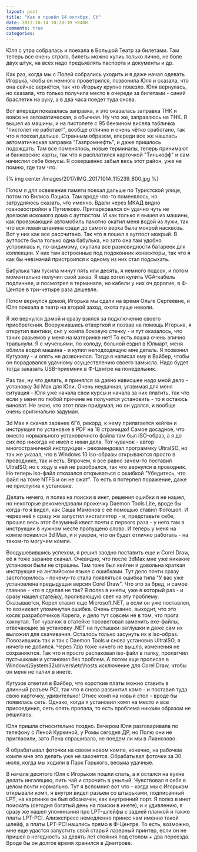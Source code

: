 ```yaml
---
layout: post
title: "Как я провёл 14 октября, Сб"
date: 2017-10-14 10:28:39 +0400
comments: true
categories: 
---
```


Юля с утра собралась и поехала в Большой Театр за билетами. Там теперь все очень строго, билеты можно купиь только лично, не боле двух штук, на всех надо предъявлять паспорта и документы и др.


Как раз, когда мы с Полей собрались уходить и я даже начал одевать Игорька, чтобы он немного проветрился, позвонила Юля и сказала, что она сейчас вернётся, так что Игорьку крупно повезло. Юля вернулась, но сказала, что только получила место в очереди за билетами - синий браслетик на руку, а в два часа поедет туда снова.

Вот впереди показалась заправка, и это оказалась заправка ТНК и вовсе не автоматическая, а обычная. Ну что же, заправлюсь на ТНК. Я вышел из машины, и на пистолете с 95 бензином висела табличка "пистолет не работает", вообще отлично и очень чётко сработано, так что я поехал дальше. Странным образом, впереди все же нашлась автоматическая заправка "Газпромнефть", и даже пришлось подождать. Там все поменялось, новые терминалы, теперь принимают и банковские карты, так что я расплатился карточкой "Тинькофф" и сам начислил себе бонусы. Я совершенно забыл весь этот район, уже не помню, где там что.

{% img center /images/2017/IMG_20171014_115239_800.jpg %}

Потом я для освежения памяти поехал дальше по Туристской улице, потом по Вилиса Лациса. Там вроде что-то поменялось, но затрудняюсь сказать, что именно. Вдали через МКАД видно говновостройки в Путилково. Припарковался оч удачно чуть не доезжая искомого дома с аутпостом. И как только я вышел из машины, как проезжающий автомобиль пачотно окатил меня водой из лужи, так что вся левая штанина сзади до самого верха была мокрой насквозь. Вот у них как все рассчитано. Так что я пошел в аутпост мокрый. В аутпосте была только одна бабулька, но зато она там удобно устроилась и, по-видимому, скупала все разновидности батареек для коллекции. У них там встроенные под подоконник конвекторы, так что я как бы невзначай пристроился к одному из них стал подсыхать.

Бабулька там тусила минут пять или десять, я немного подсох, и потом моментально получил свой заказ. Я еще хотел купить VGA-кабель подлиннее, и посмотрел в терминале, но кабели у них оч дорогие, в Ф-Центре в три-четыре раза дешевле.

Потом вернулся домой, Игорька мы сдали на время Ольге Сергеевне, и Юля поехала в театр на второй заход, охота пуще неволи.

Я же вернулся домой и сразу взялся за подключение своего приобретения. Вооружившись отверткой и позвав на помощь Игорька, я открутил винтики, снл у компа боковую стенку - и тут оказалось, что таких разьемов у меня на материнке нет! То есть лошка очень эпично тральнули. Я с мученьями, по холоду, больной ездил в Юлмарт, меня облила водой машина - и купил неподходящую мне деталь. Я позвонил Кутузову - и опять не дозвонился. Тогда я написал ему в Вайбер, чтобы он порадовался удачному осуществлению своего замысла. Надо будет тогда заказать USB-приемник в Ф-Центре на понедельник.

Раз так, ну что делать, я принялся за давно нависшее надо мной дело - установку Зd Max для Юли. Очень неудачная, уязвимая для меня ситуация - Юля уже начала свои курсы и начала за них платить, так что если у меня по любой причине не получится установить - то я остаюсь виноват. Не знаю, кто этот план придумал, но он удался, и вообще очень оригинально задуман.

3d Max я скачал заранее 6Гб, рекорд, к нему прилагается кейген и инструкция по установке в PDF на 18 страницах! Самое досадное, что вместо нормального установочного файла там был ISO-образ, а я до сих пор никогда не имел с ними дела. Тот чувачок - автор многостраничной инструкции - рекомендовал программку UltraISO, но так же указал, что в Windows 10 iso-образы открываются просто в проводнике, так и есть. Впрочем, я все равно зачем-то поставил UltraISO, но с ходу в ней не разобрался, так что вернулся в проводник. Но теперь iso-файл отказался открываться с ошибкой "Убедитесь, что файл на томе NTFS и он не сжат". То есть я потерпел поражение, даже не приступив к установке.

Делать нечего, я полез на поиски в инет, решения ошибки я не нашел, но некоторые рекомендовали прожечку Daemon Tools Lite, вроде бы когда-то я видел, как Саша Мамонов с её помощью ставил Фотошоп. И через неё я сразу же запустил инсталлятор - и, представьте себе, прошел весь этот безумный квест почти с первого раза - у него там в инструкции в нужном месте пропущено слово. И теперь у меня на компе появился 3d Max, и я уверен, что он будет отлично работать - на таком-то могучем компе.

Воодушевившись успехом, я решил заодно поставить еще и Corel Draw, её я тоже заранее скачал. Очевидно, что после 3dMax мне уже никакие установки были не страшны. Там тоже был кейген и довольна краткая инструкция на английском языке с ошибками. Тут дело почти сразу застопорилось - почему-то стала появляться ошибка типа "У вас уже установлена предыдущая версия Corel Draw". Что это за бред, и самое главное - что я сделал не так? Я полез в инеты, уже в который раз - и сразу нашел [статейку](https://www.google.ru/url?sa=t&rct=j&q=&esrc=s&source=web&cd=1&cad=rja&uact=8&ved=0ahUKEwi91Njk3_DWAhXpDZoKHeKxB2gQFggmMAA&url=http%3A%2F%2Fcodius.ru%2Farticles%2FCorelDRAW_Graphics_Suite_X8_%25D0%259D%25D0%25B5%25D0%25B2%25D0%25BE%25D0%25B7%25D0%25BC%25D0%25BE%25D0%25B6%25D0%25BD%25D0%25BE_%25D1%2583%25D1%2581%25D1%2582%25D0%25B0%25D0%25BD%25D0%25BE%25D0%25B2%25D0%25B8%25D1%2582%25D1%258C_%25D0%25B4%25D0%25B0%25D0%25BD%25D0%25BD%25D1%258B%25D0%25B9_%25D0%25BF%25D1%2580%25D0%25BE%25D0%25B4%25D1%2583%25D0%25BA%25D1%2582_%25D0%25BF%25D0%25BE%25D1%2581%25D0%25BA%25D0%25BE%25D0%25BB%25D1%258C%25D0%25BA%25D1%2583_%25D1%2583%25D0%25B6%25D0%25B5_%25D1%2583%25D1%2581%25D1%2582%25D0%25B0%25D0%25BD%25D0%25BE%25D0%25B2%25D0%25BB%25D0%25B5%25D0%25BD%25D0%25B0_%25D0%25B4%25D1%2580%25D1%2583%25D0%25B3%25D0%25B0%25D1%258F_%25D0%25B2&usg=AOvVaw35l6pmOE0MPGisA54kIf3-), проливающую свет на эту проблему. Оказывается, Корел ставит еще Microsoft.NET, а если он уже поставлен, то возникает упомянутая ошибка. Очень странно, выходит, что это косяк разработчиков Корела, и дело тут совсем не в том, что прога хакнутая. Тот чувачок в статейке посоветовал заменить exe-файлы, отвечающие за установку .NET на пустышки-заглушки и даже сам их выложил для скачивания. Осталось только засунуть их в iso-образ. Повозившись так и так с Daemon Tools и снова установив UltraISO, я ничего не добился. Через 7zip тоже ничего не вышло, изменения не сохраняются. Так что я просто распаковал iso-файл в папку, пропатчил пустышками и установил без проблем. А потом еще прописал в Windows\System32\drivers\etc\hosts исключение для Corel Draw, чтобы он меня не палил в инете.

Кутузов ответил в Вайбер, что короткие платы можно ставить в длинный разъем PCI, так что я снова развинтил комп - и поставил туда свою карточку, удивительно! Отнес комп на новый стол - вроде бы появилась сеть. Однако, когда я установил комп на место и все присоединил, сеть опять пропала, то есть проблема никоим образом не решилась.

Юля пришла относительно поздно. Вечером Юля разговаривала по телефону с Леной Куркиной, у Ромы сегодня ДР, но Полю они не пригласили, зато Лена спрашивала, не поедем ли мы в Лианозово.

Я обрабатывал фоточки на своем новом компе, конечно, на рабочем компе мне это делать уже не захочется. Обрабатывал фоточки за 30 июля, когда мы ходили в Парк Горького, весьма удачные.

В начале десятого Юля с Игорьком пошли спать, а я остался на кухне делать ингаляцию, пить чай и строчить в унылый. Чувствовал я себя в целом почти нормально. Тут я вспомнил вот что - когда мы с Игорьком открывали комп, я внутри видел разъем со штырьками, подписанный LPT, на картинке он был обозначен, как внутренний порт. Я полез в инет поискать (сегодня богатый день на поиски в инете), и к удивлению, я сразу же нашел упоминания про LPT-шлейфы с задней планкой и также платы LPT-PCI. Алиэкспресс немедленно принес нам именно такой шлейф, а платы LPT-PCI нашлись прямо в Ф-Центре. То есть, возможно, мне еще удастся запустить свой старый лазерный принтер, если он не пришел в негодность за девять лет стояния под столом + два переезда. Вроде бы он долгое время хранился в Дмитрове.
